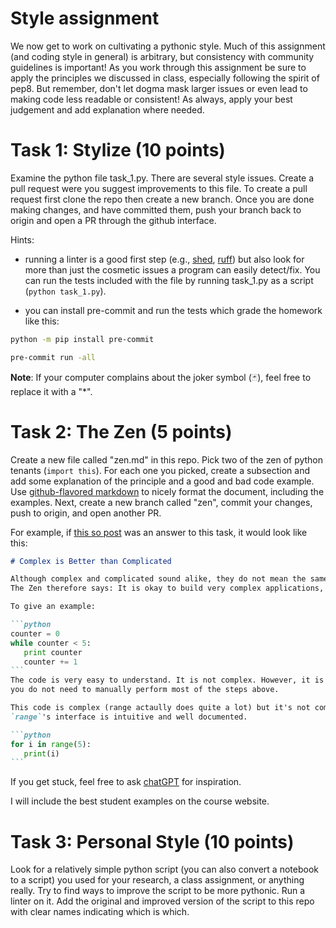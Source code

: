 # Style assignment

We now get to work on cultivating a pythonic style. Much of this assignment (and coding style in general)
is arbitrary, but consistency with community guidelines is important! As you work through this assignment 
be sure to apply the principles we discussed in class, especially following
the spirit of pep8. But remember, don't let dogma mask larger issues or even lead to making code less
readable or consistent! As always, apply your best judgement and add explanation where needed.


# Task 1: Stylize (10 points)

Examine the python file task_1.py. There are several style issues. Create a pull request were you 
suggest improvements to this file. To create a pull request first clone the repo 
then create a new branch. Once you are done making changes, and have committed them, push your branch back
to origin and open a PR through the github interface.

Hints: 

- running a linter is a good first step (e.g., [shed](https://pypi.org/project/shed/), [ruff](https://github.com/charliermarsh/ruff)) but also look
for more than just the cosmetic issues a program can easily detect/fix. You can run the tests included
with the file by running task_1.py as a script (`python task_1.py`).

- you can install pre-commit and run the tests which grade the homework like this:

```bash
python -m pip install pre-commit

pre-commit run -all
```

**Note**: If your computer complains about the joker symbol (🃏), feel free to replace it with a "*".  

# Task 2: The Zen (5 points)

Create a new file called "zen.md" in this repo. Pick two of the zen of python tenants (`import this`).
For each one you picked, create a subsection and add some explanation of the principle and a good and
bad code example. Use [github-flavored markdown](https://github.github.com/gfm/) to nicely format the
document, including the examples. Next, create a new branch called "zen", commit your changes, push
to origin, and open another PR.

For example, if [this so post](https://stackoverflow.com/a/4568759/3645626) was an answer to this task,
it would look like this:

````markdown
# Complex is Better than Complicated

Although complex and complicated sound alike, they do not mean the same in this context.
The Zen therefore says: It is okay to build very complex applications, as long as the need for it is reasonable.

To give an example:

```python
counter = 0
while counter < 5:
   print counter
   counter += 1
```
The code is very easy to understand. It is not complex. However, it is complicated because 
you do not need to manually perform most of the steps above.

This code is complex (range actaully does quite a lot) but it's not complicated because
`range`'s interface is intuitive and well documented.  

```python
for i in range(5):
   print(i)
```
````

If you get stuck, feel free to ask [chatGPT](https://chat.openai.com/) for inspiration. 

I will include the best student examples on the course website. 

# Task 3: Personal Style (10 points)

Look for a relatively simple python script (you can also convert a notebook to a script) you used
for your research, a class assignment, or anything really. Try to find ways to improve the script
to be more pythonic. Run a linter on it. Add the original and improved version of the script to 
this repo with clear names indicating which is which.
